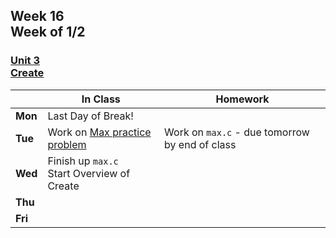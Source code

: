 ## Week 16 <br>Week of 1/2

### [Unit 3](/apcsp/curriculum/3)<br>[Create](/apcsp/curriculum/pt/create)

  |       |In Class               |Homework   |
  |-------|---------              |---------  |
  |**Mon**|Last Day of Break! | |
  |**Tue**|Work on [Max practice problem](https://cs50.harvard.edu/ap/2023/problems/3/max/) |Work on `max.c` - due tomorrow by end of class |
  |**Wed**|Finish up `max.c`<br>Start Overview of Create | |
  |**Thu**| | |
  |**Fri**| | |

<!-- <img src="https://slideplayer.com/16079147/88/images/slide_1.jpg" alt="Pointer Fun with Binky" height="400"> -->

<meta http-equiv="refresh" content="300"/>